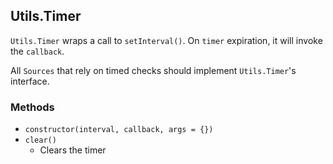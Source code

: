 ## Utils.Timer
`Utils.Timer` wraps a call to `setInterval()`. On `timer` expiration, it will invoke the `callback`.

All `Sources` that rely on timed checks should implement `Utils.Timer`'s interface.

### Methods
* `constructor(interval, callback, args = {})`
* `clear()`
	* Clears the timer

